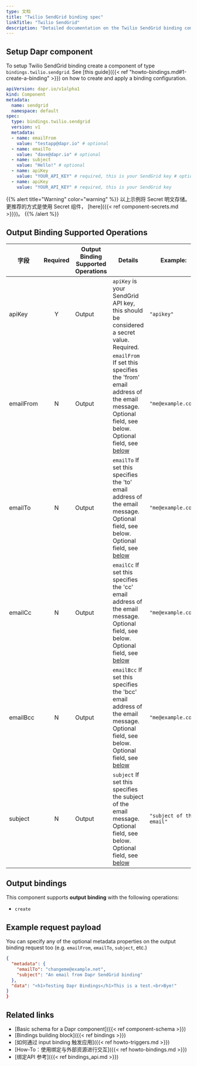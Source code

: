 ```yaml
---
type: 文档
title: "Twilio SendGrid binding spec"
linkTitle: "Twilio SendGrid"
description: "Detailed documentation on the Twilio SendGrid binding component"
---
```


## Setup Dapr component

To setup Twilio SendGrid binding create a component of type `bindings.twilio.sendgrid`. See [this guide]({{< ref "howto-bindings.md#1-create-a-binding" >}}) on how to create and apply a binding configuration.


```yaml
apiVersion: dapr.io/v1alpha1
kind: Component
metadata:
  name: sendgrid
  namespace: default
spec:
  type: bindings.twilio.sendgrid
  version: v1
  metadata:
  - name: emailFrom
    value: "testapp@dapr.io" # optional 
  - name: emailTo
    value: "dave@dapr.io" # optional 
  - name: subject
    value: "Hello!" # optional 
  - name: apiKey
    value: "YOUR_API_KEY" # required, this is your SendGrid key # optional 
  - name: apiKey
    value: "YOUR_API_KEY" # required, this is your SendGrid key
```

{{% alert title="Warning" color="warning" %}}
以上示例将 Secret 明文存储。 更推荐的方式是使用 Secret 组件， [here]({{< ref component-secrets.md >}}})。
{{% /alert %}}

## Output Binding Supported Operations

| 字段        | Required | Output Binding Supported Operations | Details                                                                                                                                                           | Example:                 |
| --------- |:--------:| ----------------------------------- | ----------------------------------------------------------------------------------------------------------------------------------------------------------------- | ------------------------ |
| apiKey    |    Y     | Output                              | `apiKey` is your SendGrid API key, this should be considered a secret value. Required.                                                                            | `"apikey"`               |
| emailFrom |    N     | Output                              | `emailFrom` If set this specifies the 'from' email address of the email message. Optional field, see below. Optional field, see [below](#example-request-payload) | `"me@example.com"`       |
| emailTo   |    N     | Output                              | `emailTo` If set this specifies the 'to' email address of the email message. Optional field, see below. Optional field, see [below](#example-request-payload)     | `"me@example.com"`       |
| emailCc   |    N     | Output                              | `emailCc` If set this specifies the 'cc' email address of the email message. Optional field, see below. Optional field, see [below](#example-request-payload)     | `"me@example.com"`       |
| emailBcc  |    N     | Output                              | `emailBcc` If set this specifies the 'bcc' email address of the email message. Optional field, see below. Optional field, see [below](#example-request-payload)   | `"me@example.com"`       |
| subject   |    N     | Output                              | `subject` If set this specifies the subject of the email message. Optional field, see below. Optional field, see [below](#example-request-payload)                | `"subject of the email"` |


## Output bindings

This component supports **output binding** with the following operations:

- `create`

## Example request payload

You can specify any of the optional metadata properties on the output binding request too (e.g. `emailFrom`, `emailTo`, `subject`, etc.)

```json
{
  "metadata": {
    "emailTo": "changeme@example.net",
    "subject": "An email from Dapr SendGrid binding"
  }, 
  "data": "<h1>Testing Dapr Bindings</h1>This is a test.<br>Bye!"
}
}
```
## Related links

- [Basic schema for a Dapr component]({{< ref component-schema >}})
- [Bindings building block]({{< ref bindings >}})
- [如何通过 input binding 触发应用]({{< ref howto-triggers.md >}})
- [How-To：使用绑定与外部资源进行交互]({{< ref howto-bindings.md >}})
- [绑定API 参考]({{< ref bindings_api.md >}})
